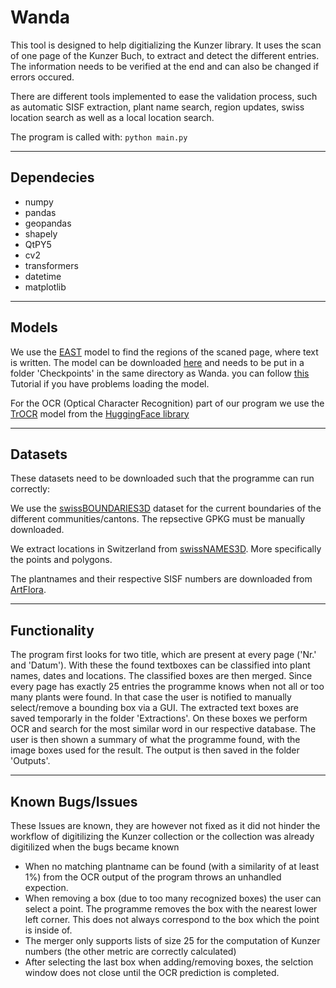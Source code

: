 
# Wanda
This tool is designed to help digitializing the Kunzer library. It uses the scan of one page of the Kunzer Buch, to extract and detect the different entries. The information needs to be verified at the end and can also be changed if errors occured.

There are different tools implemented to ease the validation process, such as automatic SISF extraction, plant name search, region updates, swiss location search as well as a local location search. 

The program is called with:
`python main.py`

---
## Dependecies
- numpy
- pandas
- geopandas
- shapely
- QtPY5
- cv2
- transformers
- datetime
- matplotlib
---
## Models
We use the [EAST](https://arxiv.org/abs/1704.03155v2) model to find the regions of the scaned page, where text is written. The model can be downloaded [here](https://www.dropbox.com/s/r2ingd0l3zt8hxs/frozen_east_text_detection.tar.gz?dl=1) and needs to be put in a folder 'Checkpoints' in the same directory as Wanda. you can follow [this](https://learnopencv.com/deep-learning-based-text-detection-using-opencv-c-python/) Tutorial if you have problems loading the model.

For the OCR (Optical Character Recognition) part of our program we use the [TrOCR](https://arxiv.org/abs/2109.10282) model from the [HuggingFace library](https://huggingface.co/microsoft/trocr-large-handwritten)

---
## Datasets
These datasets need to be downloaded such that the programme can run correctly:

We use the [swissBOUNDARIES3D](https://www.swisstopo.admin.ch/en/geodata/landscape/boundaries3d.html) dataset for the current boundaries of the different communities/cantons. The repsective GPKG must be manually downloaded.

We extract locations in Switzerland from [swissNAMES3D](https://www.swisstopo.admin.ch/de/geodata/landscape/names3d.html). More specifically the points and  polygons.

The plantnames and their respective SISF numbers are downloaded from [ArtFlora](https://www.infoflora.ch/de/allgemeines/downloads.html).

---
## Functionality
The program first looks for two title, which are present at every page ('Nr.' and 'Datum'). With these the found textboxes can be classified into plant names, dates and locations. The classified boxes are then merged. Since every page has exactly 25 entries the programme knows when not all or too many plants were found. In that case the user is notified to manually select/remove a bounding box via a GUI.
The extracted text boxes are saved temporarly in the folder 'Extractions'. On these boxes we perform OCR and search for the most similar word in our respective database. 
The user is then shown a summary of what the programme found, with the image boxes used for the result.
The output is then saved in the folder 'Outputs'. 

---
## Known Bugs/Issues
These Issues are known, they are however not fixed as it did not hinder the workflow of digitilizing the Kunzer collection or the collection was already digitilized when the bugs became known
- When no matching plantname can be found (with a similarity of at least 1%) from the OCR output of the program throws an unhandled expection.
- When removing a box (due to too many recognized boxes) the user can select a point. The programme removes the box with the nearest lower left corner. This does not always correspond to the box which the point is inside of.
- The merger only supports lists of size 25 for the computation of Kunzer numbers (the other metric are correctly calculated)
- After selecting the last box when adding/removing boxes, the selction window does not close until the OCR prediction is completed.
